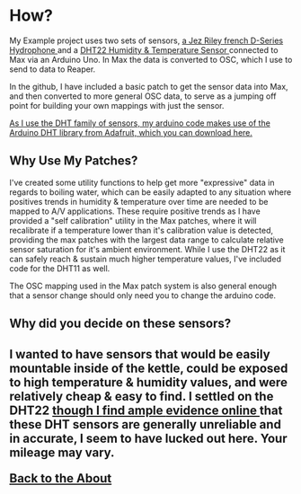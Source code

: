 <!---layout: page
title: "How?"
permalink: /how/--->

<h1> How? </h1>
My Example project uses two sets of sensors, <a href="https://jezrileyfrench.co.uk/hydrophones.php"> a Jez Riley french D-Series Hydrophone </a> and a <a href="https://abra-electronics.com/sensors/sensors-temperature-en/dht22-temperature-humidity-sensor.html"> DHT22 Humidity & Temperature Sensor </a> connected to Max via an Arduino Uno. In Max the data is converted to OSC, which I use to send to data to Reaper.

In the github, I have included a basic patch to get the sensor data into Max, and then converted to more general OSC data, to serve as a jumping off point for building your own mappings with just the sensor.

<a href="https://github.com/adafruit/DHT-sensor-library"> As I use the DHT family of sensors, my arduino code makes use of the Arduino DHT library from Adafruit, which you can download here. </a>

<h2> Why Use My Patches?</h2>
I've created some utility functions to help get more "expressive" data in regards to boiling water, which can be easily adapted to any situation where positives trends in humidity & temperature over time are needed to be mapped to A/V applications. These require positive trends as I have provided a "self calibration" utility in the Max patches, where it will recalibrate if a temperature lower than it's calibration value is detected, providing the max patches with the largest data range to calculate relative sensor saturation for it's ambient environment. While I use the DHT22 as it can safely reach & sustain much higher temperature values, I've included code for the DHT11 as well.

The OSC mapping used in the Max patch system is also general enough that a sensor change should only need you to change the arduino code.

<h2>Why did you decide on these sensors?<h2>
I wanted to have sensors that would be easily mountable inside of the kettle, could be exposed to high temperature & humidity values, and were relatively cheap & easy to find. I settled on the DHT22 <a href="https://forum.arduino.cc/index.php?topic=432544.0"> though I </a> <a href="https://www.letscontrolit.com/forum/viewtopic.php?t=1582"> find ample </a> <a href="https://www.reddit.com/r/arduino/comments/9ftsg7/dht22_strange_humidity_numbers/"> evidence online </a> that these DHT sensors are generally unreliable and in accurate, I seem to have lucked out here. Your mileage may vary. 

 <a href="https://kaseypocius.github.io/MUMT306-MagicMappedKettle/about"> Back to the About</a>
